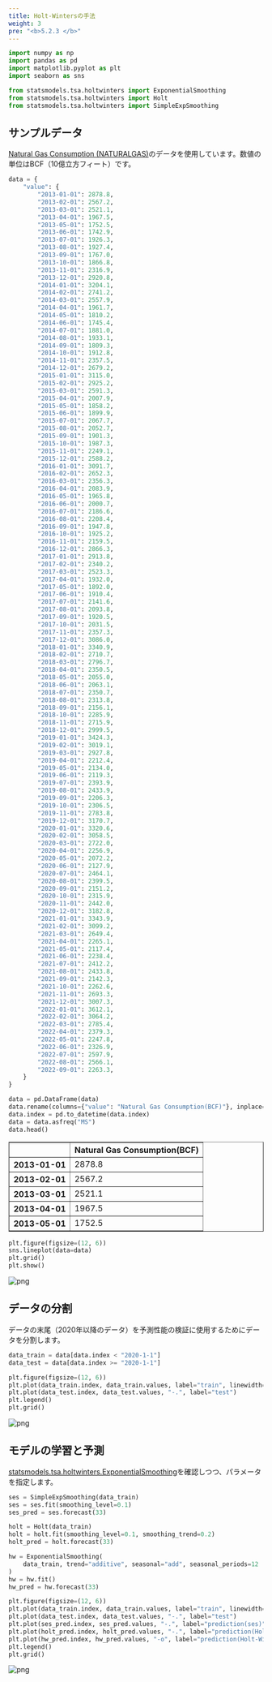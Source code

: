 ```yaml
---
title: Holt-Wintersの手法
weight: 3
pre: "<b>5.2.3 </b>"
---
```


```python
import numpy as np
import pandas as pd
import matplotlib.pyplot as plt
import seaborn as sns

from statsmodels.tsa.holtwinters import ExponentialSmoothing
from statsmodels.tsa.holtwinters import Holt
from statsmodels.tsa.holtwinters import SimpleExpSmoothing
```

## サンプルデータ
[Natural Gas Consumption (NATURALGAS)](https://fred.stlouisfed.org/series/NATURALGAS)のデータを使用しています。数値の単位はBCF（10億立方フィート）です。


```python
data = {
    "value": {
        "2013-01-01": 2878.8,
        "2013-02-01": 2567.2,
        "2013-03-01": 2521.1,
        "2013-04-01": 1967.5,
        "2013-05-01": 1752.5,
        "2013-06-01": 1742.9,
        "2013-07-01": 1926.3,
        "2013-08-01": 1927.4,
        "2013-09-01": 1767.0,
        "2013-10-01": 1866.8,
        "2013-11-01": 2316.9,
        "2013-12-01": 2920.8,
        "2014-01-01": 3204.1,
        "2014-02-01": 2741.2,
        "2014-03-01": 2557.9,
        "2014-04-01": 1961.7,
        "2014-05-01": 1810.2,
        "2014-06-01": 1745.4,
        "2014-07-01": 1881.0,
        "2014-08-01": 1933.1,
        "2014-09-01": 1809.3,
        "2014-10-01": 1912.8,
        "2014-11-01": 2357.5,
        "2014-12-01": 2679.2,
        "2015-01-01": 3115.0,
        "2015-02-01": 2925.2,
        "2015-03-01": 2591.3,
        "2015-04-01": 2007.9,
        "2015-05-01": 1858.2,
        "2015-06-01": 1899.9,
        "2015-07-01": 2067.7,
        "2015-08-01": 2052.7,
        "2015-09-01": 1901.3,
        "2015-10-01": 1987.3,
        "2015-11-01": 2249.1,
        "2015-12-01": 2588.2,
        "2016-01-01": 3091.7,
        "2016-02-01": 2652.3,
        "2016-03-01": 2356.3,
        "2016-04-01": 2083.9,
        "2016-05-01": 1965.8,
        "2016-06-01": 2000.7,
        "2016-07-01": 2186.6,
        "2016-08-01": 2208.4,
        "2016-09-01": 1947.8,
        "2016-10-01": 1925.2,
        "2016-11-01": 2159.5,
        "2016-12-01": 2866.3,
        "2017-01-01": 2913.8,
        "2017-02-01": 2340.2,
        "2017-03-01": 2523.3,
        "2017-04-01": 1932.0,
        "2017-05-01": 1892.0,
        "2017-06-01": 1910.4,
        "2017-07-01": 2141.6,
        "2017-08-01": 2093.8,
        "2017-09-01": 1920.5,
        "2017-10-01": 2031.5,
        "2017-11-01": 2357.3,
        "2017-12-01": 3086.0,
        "2018-01-01": 3340.9,
        "2018-02-01": 2710.7,
        "2018-03-01": 2796.7,
        "2018-04-01": 2350.5,
        "2018-05-01": 2055.0,
        "2018-06-01": 2063.1,
        "2018-07-01": 2350.7,
        "2018-08-01": 2313.8,
        "2018-09-01": 2156.1,
        "2018-10-01": 2285.9,
        "2018-11-01": 2715.9,
        "2018-12-01": 2999.5,
        "2019-01-01": 3424.3,
        "2019-02-01": 3019.1,
        "2019-03-01": 2927.8,
        "2019-04-01": 2212.4,
        "2019-05-01": 2134.0,
        "2019-06-01": 2119.3,
        "2019-07-01": 2393.9,
        "2019-08-01": 2433.9,
        "2019-09-01": 2206.3,
        "2019-10-01": 2306.5,
        "2019-11-01": 2783.8,
        "2019-12-01": 3170.7,
        "2020-01-01": 3320.6,
        "2020-02-01": 3058.5,
        "2020-03-01": 2722.0,
        "2020-04-01": 2256.9,
        "2020-05-01": 2072.2,
        "2020-06-01": 2127.9,
        "2020-07-01": 2464.1,
        "2020-08-01": 2399.5,
        "2020-09-01": 2151.2,
        "2020-10-01": 2315.9,
        "2020-11-01": 2442.0,
        "2020-12-01": 3182.8,
        "2021-01-01": 3343.9,
        "2021-02-01": 3099.2,
        "2021-03-01": 2649.4,
        "2021-04-01": 2265.1,
        "2021-05-01": 2117.4,
        "2021-06-01": 2238.4,
        "2021-07-01": 2412.2,
        "2021-08-01": 2433.8,
        "2021-09-01": 2142.3,
        "2021-10-01": 2262.6,
        "2021-11-01": 2693.3,
        "2021-12-01": 3007.3,
        "2022-01-01": 3612.1,
        "2022-02-01": 3064.2,
        "2022-03-01": 2785.4,
        "2022-04-01": 2379.3,
        "2022-05-01": 2247.8,
        "2022-06-01": 2326.9,
        "2022-07-01": 2597.9,
        "2022-08-01": 2566.1,
        "2022-09-01": 2263.3,
    }
}

data = pd.DataFrame(data)
data.rename(columns={"value": "Natural Gas Consumption(BCF)"}, inplace=True)
data.index = pd.to_datetime(data.index)
data = data.asfreq("MS")
data.head()
```




<div>
<style scoped>
    .dataframe tbody tr th:only-of-type {
        vertical-align: middle;
    }

    .dataframe tbody tr th {
        vertical-align: top;
    }

    .dataframe thead th {
        text-align: right;
    }
</style>
<table border="1" class="dataframe">
  <thead>
    <tr style="text-align: right;">
      <th></th>
      <th>Natural Gas Consumption(BCF)</th>
    </tr>
  </thead>
  <tbody>
    <tr>
      <th>2013-01-01</th>
      <td>2878.8</td>
    </tr>
    <tr>
      <th>2013-02-01</th>
      <td>2567.2</td>
    </tr>
    <tr>
      <th>2013-03-01</th>
      <td>2521.1</td>
    </tr>
    <tr>
      <th>2013-04-01</th>
      <td>1967.5</td>
    </tr>
    <tr>
      <th>2013-05-01</th>
      <td>1752.5</td>
    </tr>
  </tbody>
</table>
</div>




```python
plt.figure(figsize=(12, 6))
sns.lineplot(data=data)
plt.grid()
plt.show()
```


    
![png](/images/timeseries/exponential_smoothing/003-haw-es_files/003-haw-es_4_0.png)
    


## データの分割
データの末尾（2020年以降のデータ）を予測性能の検証に使用するためにデータを分割します。


```python
data_train = data[data.index < "2020-1-1"]
data_test = data[data.index >= "2020-1-1"]

plt.figure(figsize=(12, 6))
plt.plot(data_train.index, data_train.values, label="train", linewidth=2)
plt.plot(data_test.index, data_test.values, "-.", label="test")
plt.legend()
plt.grid()
```


    
![png](/images/timeseries/exponential_smoothing/003-haw-es_files/003-haw-es_6_0.png)
    


## モデルの学習と予測
[statsmodels.tsa.holtwinters.ExponentialSmoothing](https://www.statsmodels.org/dev/generated/statsmodels.tsa.holtwinters.ExponentialSmoothing.html)を確認しつつ、パラメータを指定します。


```python
ses = SimpleExpSmoothing(data_train)
ses = ses.fit(smoothing_level=0.1)
ses_pred = ses.forecast(33)

holt = Holt(data_train)
holt = holt.fit(smoothing_level=0.1, smoothing_trend=0.2)
holt_pred = holt.forecast(33)

hw = ExponentialSmoothing(
    data_train, trend="additive", seasonal="add", seasonal_periods=12
)
hw = hw.fit()
hw_pred = hw.forecast(33)
```


```python
plt.figure(figsize=(12, 6))
plt.plot(data_train.index, data_train.values, label="train", linewidth=2)
plt.plot(data_test.index, data_test.values, "-.", label="test")
plt.plot(ses_pred.index, ses_pred.values, "-.", label="prediction(ses)")
plt.plot(holt_pred.index, holt_pred.values, "-.", label="prediction(Holt)")
plt.plot(hw_pred.index, hw_pred.values, "-o", label="prediction(Holt-Winters)")
plt.legend()
plt.grid()
```


    
![png](/images/timeseries/exponential_smoothing/003-haw-es_files/003-haw-es_9_0.png)
    

